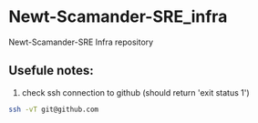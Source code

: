 # Newt-Scamander-SRE_infra
Newt-Scamander-SRE Infra repository

## Usefule notes:

1. check ssh connection to github (should return 'exit status 1')

``` sh 
ssh -vT git@github.com
```
